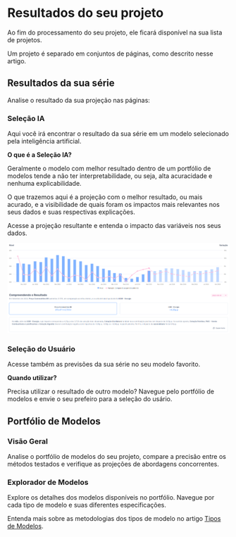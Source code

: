 # Resultados do seu projeto

Ao fim do processamento do seu projeto, ele ficará disponível na sua lista de projetos. 

Um projeto é separado em conjuntos de páginas, como descrito nesse artigo. 

## Resultados da sua série 

Analise o resultado da sua projeção nas páginas:

### Seleção IA

Aqui você irá encontrar o resultado da sua série em um modelo selecionado pela inteligência artificial. 

<div class="question-box-blue">

**O que é a Seleção IA?**

Geralmente o modelo com melhor resultado dentro de um portfólio de modelos tende a não ter interpretabilidade, ou seja, alta acuracidade e nenhuma explicabilidade. 

O que trazemos aqui é a projeção com o melhor resultado, ou mais acurado, e a visibilidade de quais foram os impactos mais relevantes nos seus dados e suas respectivas explicações. 

</div>

Acesse a projeção resultante e entenda o impacto das variáveis nos seus dados.

![](https://raw.githubusercontent.com/4intelligence/documentation/main/pt-br/time-series/resultados/img/ai-selection.png)

### Seleção do Usuário 

Acesse também as previsões da sua série no seu modelo favorito. 

<div class="question-box-blue">

**Quando utilizar?**

Precisa utilizar o resultado de outro modelo? Navegue pelo portfólio de modelos e envie o seu prefeiro para a seleção do usário.

</div>


## Portfólio de Modelos

### Visão Geral 

Analise o portfólio de modelos do seu projeto, compare a precisão entre os métodos testados e verifique as projeções de abordagens concorrentes. 

### Explorador de Modelos

Explore os detalhes dos modelos disponíveis no portfólio. Navegue por cada tipo de modelo e suas diferentes especificações. 

Entenda mais sobre as metodologias dos tipos de modelo no artigo [Tipos de Modelos](/help-center/time-series/modelagem/modelos.md). 
